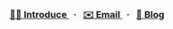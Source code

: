 <h3 align="center">
  <a href="introduce.md">
    👨‍💻&nbsp;Introduce
  </a>&nbsp;&nbsp;·&nbsp;&nbsp;
  <a href="email.md">
    ✉️&nbsp;Email
  </a>&nbsp;&nbsp;·&nbsp;&nbsp;
  <a href="https://velog.io/@haneum">
    💭&nbsp;Blog
  </a>
</h3>
